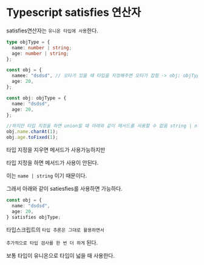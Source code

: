# Typescript satisfies 연산자

satisfies연산자는 `유니온 타입에 사용`한다.

```typescript
type objType = {
  name: number | string;
  age: number | string;
};

const obj = {
  namee: "dsdsd", // 오타가 있을 때 타입을 지정해주면 오타가 잡힘 -> obj: objType
  age: 20,
};
```

```typescript
const obj: objType = {
  name: "dsdsd",
  age: 20,
};

//하지만 타입 지정을 하면 union일 때 아래와 같이 메서드를 사용할 수 없음 string | number이니까
obj.name.charAt(1);
obj.age.toFixed(1);
```

타입 지정을 지우면 메서드가 사용가능하지만

타입 지정을 하면 메서드가 사용이 안된다.

이는 `name | string` 이기 때문이다.

그래서 아래와 같이 satiesfies를 사용하면 가능하다.

```typescript
const obj = {
  name: "dsdsd",
  age: 20,
} satisfies objType;
```

타입스크립트의 `타입 추론은 그대로 활용하면서`

`추가적으로 타입 검사를 한 번 더 하게` 된다.

보통 타입이 유니온으로 타입이 넓을 때 사용한다.
